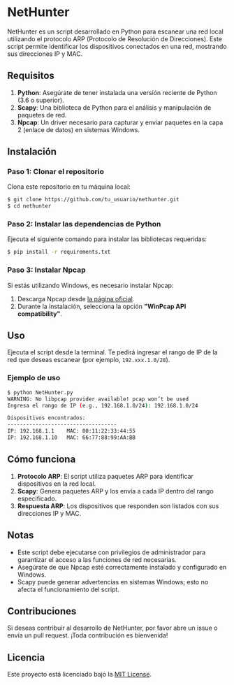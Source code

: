 # NetHunter

NetHunter es un script desarrollado en Python para escanear una red local utilizando el protocolo ARP (Protocolo de Resolución de Direcciones). Este script permite identificar los dispositivos conectados en una red, mostrando sus direcciones IP y MAC.


## Requisitos

1. **Python**: Asegúrate de tener instalada una versión reciente de Python (3.6 o superior).
2. **Scapy**: Una biblioteca de Python para el análisis y manipulación de paquetes de red.
3. **Npcap**: Un driver necesario para capturar y enviar paquetes en la capa 2 (enlace de datos) en sistemas Windows.

## Instalación

### Paso 1: Clonar el repositorio
Clona este repositorio en tu máquina local:
```bash
$ git clone https://github.com/tu_usuario/nethunter.git
$ cd nethunter
```

### Paso 2: Instalar las dependencias de Python
Ejecuta el siguiente comando para instalar las bibliotecas requeridas:
```bash
$ pip install -r requirements.txt
```

### Paso 3: Instalar Npcap
Si estás utilizando Windows, es necesario instalar Npcap:
1. Descarga Npcap desde [la página oficial](https://npcap.com/#download).
2. Durante la instalación, selecciona la opción **"WinPcap API compatibility"**.

## Uso

Ejecuta el script desde la terminal. Te pedirá ingresar el rango de IP de la red que deseas escanear (por ejemplo, `192.xxx.1.0/28`).

### Ejemplo de uso
```bash
$ python NetHunter.py
WARNING: No libpcap provider available! pcap won’t be used
Ingresa el rango de IP (e.g., 192.168.1.0/24): 192.168.1.0/24

Dispositivos encontrados:
-----------------------------------
IP: 192.168.1.1    MAC: 00:11:22:33:44:55
IP: 192.168.1.10   MAC: 66:77:88:99:AA:BB
```

## Cómo funciona

1. **Protocolo ARP**: El script utiliza paquetes ARP para identificar dispositivos en la red local.
2. **Scapy**: Genera paquetes ARP y los envía a cada IP dentro del rango especificado.
3. **Respuesta ARP**: Los dispositivos que responden son listados con sus direcciones IP y MAC.


## Notas

- Este script debe ejecutarse con privilegios de administrador para garantizar el acceso a las funciones de red necesarias.
- Asegúrate de que Npcap esté correctamente instalado y configurado en Windows.
- Scapy puede generar advertencias en sistemas Windows; esto no afecta el funcionamiento del script.

## Contribuciones
Si deseas contribuir al desarrollo de NetHunter, por favor abre un issue o envía un pull request. ¡Toda contribución es bienvenida!

## Licencia
Este proyecto está licenciado bajo la [MIT License](LICENSE).

